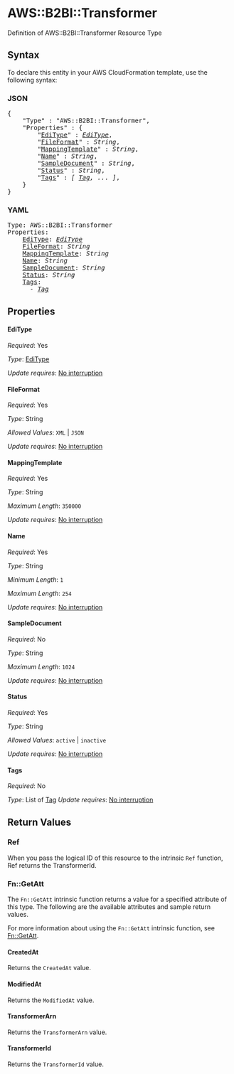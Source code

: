 # AWS::B2BI::Transformer

Definition of AWS::B2BI::Transformer Resource Type

## Syntax

To declare this entity in your AWS CloudFormation template, use the following syntax:

### JSON

<pre>
{
    "Type" : "AWS::B2BI::Transformer",
    "Properties" : {
        "<a href="#editype" title="EdiType">EdiType</a>" : <i><a href="editype.md">EdiType</a></i>,
        "<a href="#fileformat" title="FileFormat">FileFormat</a>" : <i>String</i>,
        "<a href="#mappingtemplate" title="MappingTemplate">MappingTemplate</a>" : <i>String</i>,
        "<a href="#name" title="Name">Name</a>" : <i>String</i>,
        "<a href="#sampledocument" title="SampleDocument">SampleDocument</a>" : <i>String</i>,
        "<a href="#status" title="Status">Status</a>" : <i>String</i>,
        "<a href="#tags" title="Tags">Tags</a>" : <i>[ <a href="tag.md">Tag</a>, ... ]</i>,
    }
}
</pre>

### YAML

<pre>
Type: AWS::B2BI::Transformer
Properties:
    <a href="#editype" title="EdiType">EdiType</a>: <i><a href="editype.md">EdiType</a></i>
    <a href="#fileformat" title="FileFormat">FileFormat</a>: <i>String</i>
    <a href="#mappingtemplate" title="MappingTemplate">MappingTemplate</a>: <i>String</i>
    <a href="#name" title="Name">Name</a>: <i>String</i>
    <a href="#sampledocument" title="SampleDocument">SampleDocument</a>: <i>String</i>
    <a href="#status" title="Status">Status</a>: <i>String</i>
    <a href="#tags" title="Tags">Tags</a>: <i>
      - <a href="tag.md">Tag</a></i>
</pre>

## Properties

#### EdiType

_Required_: Yes

_Type_: <a href="editype.md">EdiType</a>

_Update requires_: [No interruption](https://docs.aws.amazon.com/AWSCloudFormation/latest/UserGuide/using-cfn-updating-stacks-update-behaviors.html#update-no-interrupt)

#### FileFormat

_Required_: Yes

_Type_: String

_Allowed Values_: <code>XML</code> | <code>JSON</code>

_Update requires_: [No interruption](https://docs.aws.amazon.com/AWSCloudFormation/latest/UserGuide/using-cfn-updating-stacks-update-behaviors.html#update-no-interrupt)

#### MappingTemplate

_Required_: Yes

_Type_: String

_Maximum Length_: <code>350000</code>

_Update requires_: [No interruption](https://docs.aws.amazon.com/AWSCloudFormation/latest/UserGuide/using-cfn-updating-stacks-update-behaviors.html#update-no-interrupt)

#### Name

_Required_: Yes

_Type_: String

_Minimum Length_: <code>1</code>

_Maximum Length_: <code>254</code>

_Update requires_: [No interruption](https://docs.aws.amazon.com/AWSCloudFormation/latest/UserGuide/using-cfn-updating-stacks-update-behaviors.html#update-no-interrupt)

#### SampleDocument

_Required_: No

_Type_: String

_Maximum Length_: <code>1024</code>

_Update requires_: [No interruption](https://docs.aws.amazon.com/AWSCloudFormation/latest/UserGuide/using-cfn-updating-stacks-update-behaviors.html#update-no-interrupt)

#### Status

_Required_: Yes

_Type_: String

_Allowed Values_: <code>active</code> | <code>inactive</code>

_Update requires_: [No interruption](https://docs.aws.amazon.com/AWSCloudFormation/latest/UserGuide/using-cfn-updating-stacks-update-behaviors.html#update-no-interrupt)

#### Tags

_Required_: No

_Type_: List of <a href="tag.md">Tag</a>
_Update requires_: [No interruption](https://docs.aws.amazon.com/AWSCloudFormation/latest/UserGuide/using-cfn-updating-stacks-update-behaviors.html#update-no-interrupt)

## Return Values

### Ref

When you pass the logical ID of this resource to the intrinsic `Ref` function, Ref returns the TransformerId.

### Fn::GetAtt

The `Fn::GetAtt` intrinsic function returns a value for a specified attribute of this type. The following are the available attributes and sample return values.

For more information about using the `Fn::GetAtt` intrinsic function, see [Fn::GetAtt](https://docs.aws.amazon.com/AWSCloudFormation/latest/UserGuide/intrinsic-function-reference-getatt.html).

#### CreatedAt

Returns the <code>CreatedAt</code> value.

#### ModifiedAt

Returns the <code>ModifiedAt</code> value.

#### TransformerArn

Returns the <code>TransformerArn</code> value.

#### TransformerId

Returns the <code>TransformerId</code> value.


